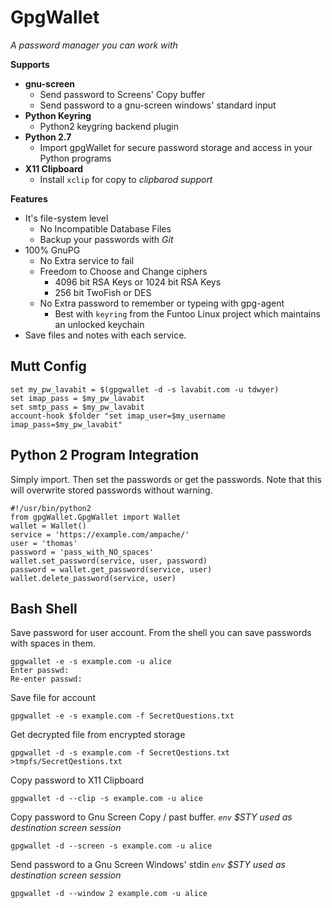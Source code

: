 GpgWallet
==========
*A password manager you can work with*


**Supports**
  - **gnu-screen**
    - Send password to Screens' Copy buffer
    - Send password to a gnu-screen windows' standard input
  - **Python Keyring**
    - Python2 keygring backend plugin
  - **Python 2.7**
    - Import gpgWallet for secure password storage and access in your Python programs
  - **X11 Clipboard**
    - Install `xclip` for copy to *clipbarod support*

**Features**
- It's file-system level
  - No Incompatible Database Files
  - Backup your passwords with _Git_
- 100% GnuPG
  - No Extra service to fail
  - Freedom to Choose and Change ciphers
    - 4096 bit RSA Keys or 1024 bit RSA Keys
    - 256 bit TwoFish or DES
  - No Extra password to remember or typeing with gpg-agent
    - Best with `keyring` from the Funtoo Linux project which maintains an unlocked keychain
- Save files and notes with each service.


Mutt Config
-----------


    set my_pw_lavabit = $(gpgwallet -d -s lavabit.com -u tdwyer)
    set imap_pass = $my_pw_lavabit
    set smtp_pass = $my_pw_lavabit
    account-hook $folder "set imap_user=$my_username imap_pass=$my_pw_lavabit"


Python 2 Program Integration
----------------------------


Simply import. Then set the passwords or get the passwords. Note that this will overwrite stored passwords without warning.

    #!/usr/bin/python2
    from gpgWallet.GpgWallet import Wallet
    wallet = Wallet()
    service = 'https://example.com/ampache/'
    user = 'thomas'
    password = 'pass_with_NO_spaces'
    wallet.set_password(service, user, password)
    password = wallet.get_password(service, user)
    wallet.delete_password(service, user)


Bash Shell
----------


Save password for user account. From the shell you can save passwords with spaces in them.

    gpgwallet -e -s example.com -u alice
    Enter passwd:
    Re-enter passwd:

Save file for account

    gpgwallet -e -s example.com -f SecretQuestions.txt

Get decrypted file from encrypted storage

    gpgwallet -d -s example.com -f SecretQestions.txt >tmpfs/SecretQestions.txt

Copy password to X11 Clipboard

    gpgwallet -d --clip -s example.com -u alice

Copy password to Gnu Screen Copy / past buffer. *`env` $STY used as destination screen session*

    gpgwallet -d --screen -s example.com -u alice

Send password to a Gnu Screen Windows' stdin *`env` $STY used as destination screen session*

    gpgwallet -d --window 2 example.com -u alice


